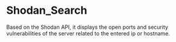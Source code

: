 # Shodan_Search
Based on the Shodan API, it displays the open ports and security vulnerabilities of the server related to the entered ip or hostname.
